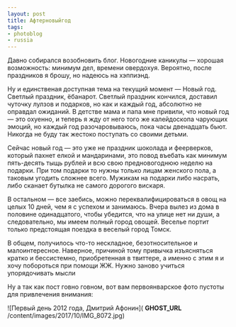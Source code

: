 ```yaml
---
layout: post
title: Афтерновыйгод
tags:
- photoblog
- russia
---
```


Давно собирался возобновить блог. Новогодние каникулы — хорошая возможность: минимум дел, времени овердохуя. Вероятно, после праздников я брошу, но надеюсь на хэппиэнд.

Ну и единственая доступная тема на текущий момент — Новый год. Светлый праздник, ёбанарот. Светлый праздник кончился, доставил чуточку лулзов и подарков, но как и каждый год, абсолютно не оправдал ожиданий. В детстве мама и папа мне привили, что новый год — это охуенно, и теперь я жду от него того же калейдоскопа чарующих эмоций, но каждый год разочаровываюсь, пока часы двенадцать бьют. Никогда не буду так жестоко поступать со своими детьми.

Сейчас новый год — это уже не праздник шоколада и феерверков, который пахнет елкой и мандаринами, это повод въебать как минимум пять-десять тыщь рублей и всю свою предновогоднюю неделю на подарки. При том подарки то нужны только лицам женского пола, а таковым угодить сложнее всего. Мужикам на подарки либо насрать, либо сканает бутылка не самого дорогого вискаря.

В остальном — все заебись, можно переквалифицироваться в овощ на целых 10 дней, чем я с успехом и занимаюсь. Вчера вылез из дома в половине одинадцатого, чтобы убедится, что на улице нет ни души, а следовательно, мы имеем полный город овощей. Веселье портит только предстоящая поездка в веселый город Томск.

В общем, получилось что-то нескладное, безотносительное и малоинтересное. Наверное, причиной тому привычка изъясняться кратко и бессистемно, приобретенная в твиттере, а именно с этим я и хочу побороться при помощи ЖЖ. Нужно заново учиться упорядочивать мысли

Ну а так как пост говно говном, вот вам первоянварское фото пустоты для привлечения внимания:

![Первый день 2012 года, Дмитрий Афонин]( __GHOST_URL__ /content/images/2017/10/IMG_8072.jpg)

<!--kg-card-end: markdown-->